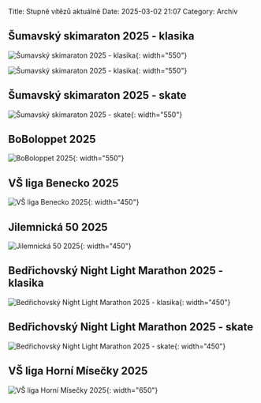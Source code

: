 Title: Stupně vítězů aktuálně
Date: 2025-03-02 21:07
Category: Archív

Šumavský skimaraton 2025 - klasika
----------------------------------

![Šumavský skimaraton 2025 - klasika]({static}/static/archiv/stupne-vitezu-aktualne/sumavsky-skimaraton-2025-klasika-1.jpg){: width="550"}

![Šumavský skimaraton 2025 - klasika]({static}/static/archiv/stupne-vitezu-aktualne/sumavsky-skimaraton-2025-klasika-2.jpg){: width="550"}

Šumavský skimaraton 2025 - skate
----------------------------------

![Šumavský skimaraton 2025 - skate]({static}/static/archiv/stupne-vitezu-aktualne/sumavsky-skimaraton-2025-skate.jpg){: width="550"}

BoBoloppet 2025
---------------

![BoBoloppet 2025]({static}/static/archiv/stupne-vitezu-aktualne/boboloppet-2025.jpg){: width="550"}

VŠ liga Benecko 2025
--------------------

![VŠ liga Benecko 2025]({static}/static/archiv/stupne-vitezu-aktualne/vs-liga-benecko-2025.jpg){: width="450"}

Jilemnická 50 2025
------------------

![Jilemnická 50 2025]({static}/static/archiv/stupne-vitezu-aktualne/jilemnicka-50-2025.jpg){: width="450"}

Bedřichovský Night Light Marathon 2025 - klasika
------------------------------------------------

![Bedřichovský Night Light Marathon 2025 - klasika]({static}/static/archiv/stupne-vitezu-aktualne/bedrichovsky-nlm-2025-klasika.jpg){: width="450"}

Bedřichovský Night Light Marathon 2025 - skate
----------------------------------------------

![Bedřichovský Night Light Marathon 2025 - skate]({static}/static/archiv/stupne-vitezu-aktualne/bedrichovsky-nlm-2025-skate.jpg){: width="450"}

VŠ liga Horní Mísečky 2025
--------------------------

![VŠ liga Horní Mísečky 2025]({static}/static/archiv/stupne-vitezu-aktualne/vs-liga-horni-misecky-2025.jpg){: width="650"}
